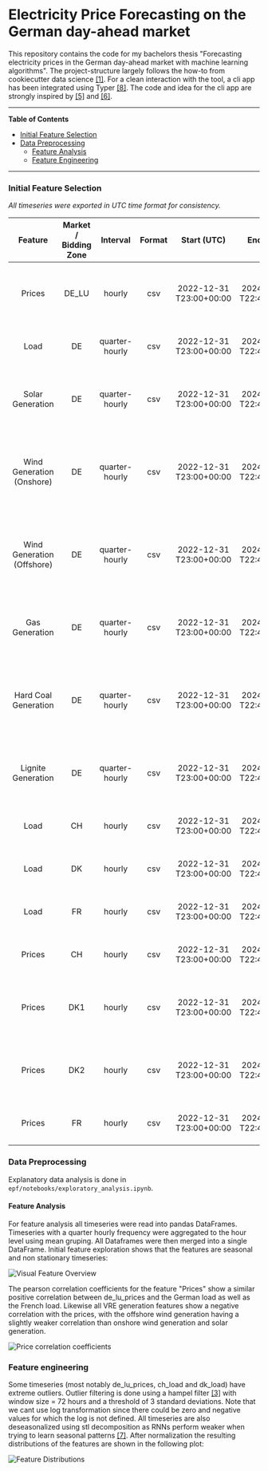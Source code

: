 
# Electricity Price Forecasting on the German day-ahead market

This repository contains the code for my bachelors thesis "Forecasting electricity prices in the German day-ahead market with machine learning algorithms". The project-structure largely follows the how-to from cookiecutter data science [[1]](./references/refs.md). For a clean interaction with the tool, a cli app has been integrated using Typer [[8]](./references/refs.md). The code and idea for the cli app are strongly inspired by [[5]](./references/refs.md) and [[6]](./references/refs.md).

---

**Table of Contents**

- [Initial Feature Selection](#initial-feature-selection)
- [Data Preprocessing](#data-preprocessing)
  - [Feature Analysis](#feature-analysis)
  - [Feature Engineering](#feature-engineering)

---

### Initial Feature Selection

*All timeseries were exported in UTC time format for consistency.*

|          Feature           | Market / Bidding Zone |    Interval    | Format |        Start (UTC)         |         End (UTC)          |                                                                                                                                                                      Source                                                                                                                                                                      |
|:--------------------------:|:---------------------:|:--------------:|:------:|:--------------------------:|:--------------------------:|:------------------------------------------------------------------------------------------------------------------------------------------------------------------------------------------------------------------------------------------------------------------------------------------------------------------------------------------------:|
|           Prices           |         DE_LU         |     hourly     |  csv   | 2022-12-31<br>T23:00+00:00 | 2024-12-31<br>T22:45+00:00 |                 [DE_LU Prices 2023](https://www.energy-charts.info/charts/price_spot_market/chart.htm?l=de&c=DE&year=2023&interval=year&legendItems=fy6&timezone=utc)<br>[DE_LU Prices 2024](https://www.energy-charts.info/charts/price_spot_market/chart.htm?l=de&c=DE&year=2024&interval=year&legendItems=ey5&timezone=utc)                   |
|            Load            |          DE           | quarter-hourly |  csv   | 2022-12-31<br>T23:00+00:00 | 2024-12-31<br>T22:45+00:00 |                     [DE Load 2023](https://www.energy-charts.info/charts/power/chart.htm?l=de&c=DE&legendItems=nyi&year=2023&interval=year&timezone=utc&source=entsoe)<br>[DE Load 2024](https://www.energy-charts.info/charts/power/chart.htm?l=de&c=DE&legendItems=nyi&year=2024&interval=year&timezone=utc&source=entsoe)                     |
|      Solar Generation      |          DE           | quarter-hourly |  csv   | 2022-12-31<br>T23:00+00:00 | 2024-12-31<br>T22:45+00:00 |         [DE Solar Generation 2023](https://www.energy-charts.info/charts/power/chart.htm?l=de&c=DE&legendItems=nyh&year=2023&interval=year&timezone=utc&source=entsoe)<br>[DE Solar Generation 2024](https://www.energy-charts.info/charts/power/chart.htm?l=de&c=DE&legendItems=nyh&year=2024&interval=year&timezone=utc&source=entsoe)         |
| Wind Generation (Onshore)  |          DE           | quarter-hourly |  csv   | 2022-12-31<br>T23:00+00:00 | 2024-12-31<br>T22:45+00:00 |  [DE Wind Generation Onshore 2023](https://www.energy-charts.info/charts/power/chart.htm?l=de&c=DE&legendItems=nyg&year=2023&interval=year&timezone=utc&source=entsoe)<br>[DE Wind Generation Onshore 2024](https://www.energy-charts.info/charts/power/chart.htm?l=de&c=DE&legendItems=nyg&year=2024&interval=year&timezone=utc&source=entsoe)  |
| Wind Generation (Offshore) |          DE           | quarter-hourly |  csv   | 2022-12-31<br>T23:00+00:00 | 2024-12-31<br>T22:45+00:00 | [DE Wind Generation Offshore 2023](https://www.energy-charts.info/charts/power/chart.htm?l=de&c=DE&legendItems=nyf&year=2023&interval=year&timezone=utc&source=entsoe)<br>[DE Wind Generation Offshore 2024](https://www.energy-charts.info/charts/power/chart.htm?l=de&c=DE&legendItems=nyf&year=2024&interval=year&timezone=utc&source=entsoe) |
|       Gas Generation       |          DE           | quarter-hourly |  csv   | 2022-12-31<br>T23:00+00:00 | 2024-12-31<br>T22:45+00:00 |           [DE Gas Generation 2023](https://www.energy-charts.info/charts/power/chart.htm?l=de&c=DE&source=entsoe&legendItems=ny8&year=2023&interval=year&timezone=utc)<br>[DE Gas Generation 2024](https://www.energy-charts.info/charts/power/chart.htm?l=de&c=DE&source=entsoe&legendItems=ny8&year=2024&interval=year&timezone=utc)           |
|    Hard Coal Generation    |          DE           | quarter-hourly |  csv   | 2022-12-31<br>T23:00+00:00 | 2024-12-31<br>T22:45+00:00 |     [DE Hard Coal Generation 2023](https://www.energy-charts.info/charts/power/chart.htm?l=de&c=DE&source=entsoe&legendItems=ny6&year=2023&interval=year&timezone=utc)<br>[DE Hard Coal Generation 2024](https://www.energy-charts.info/charts/power/chart.htm?l=de&c=DE&source=entsoe&legendItems=ny5&year=2024&interval=year&timezone=utc)     |
|     Lignite Generation     |          DE           | quarter-hourly |  csv   | 2022-12-31<br>T23:00+00:00 | 2024-12-31<br>T22:45+00:00 |       [DE Lignite Generation 2023](https://www.energy-charts.info/charts/power/chart.htm?l=de&c=DE&source=entsoe&legendItems=ny5&year=2023&interval=year&timezone=utc)<br>[DE Lignite Generation 2024](https://www.energy-charts.info/charts/power/chart.htm?l=de&c=DE&source=entsoe&legendItems=ny4&year=2024&interval=year&timezone=utc)       |
|            Load            |          CH           |     hourly     |  csv   | 2022-12-31<br>T23:00+00:00 | 2024-12-31<br>T22:45+00:00 |                     [CH Load 2023](https://www.energy-charts.info/charts/power/chart.htm?l=de&c=CH&legendItems=cy7&year=2023&interval=year&source=entsoe&timezone=utc)<br>[CH Load 2024](https://www.energy-charts.info/charts/power/chart.htm?l=de&c=CH&legendItems=cy7&year=2024&interval=year&source=entsoe&timezone=utc)                     |
|            Load            |          DK           |     hourly     |  csv   | 2022-12-31<br>T23:00+00:00 | 2024-12-31<br>T22:45+00:00 |                     [DK Load 2023](https://www.energy-charts.info/charts/power/chart.htm?l=de&c=DK&legendItems=fy9&year=2023&interval=year&source=entsoe&timezone=utc)<br>[DK Load 2024](https://www.energy-charts.info/charts/power/chart.htm?l=de&c=DK&legendItems=fy9&year=2024&interval=year&source=entsoe&timezone=utc)                     |
|            Load            |          FR           |     hourly     |  csv   | 2022-12-31<br>T23:00+00:00 | 2024-12-31<br>T22:45+00:00 |                     [FR Load 2023](https://www.energy-charts.info/charts/power/chart.htm?l=de&c=FR&legendItems=jye&year=2023&interval=year&source=entsoe&timezone=utc)<br>[FR Load 2024](https://www.energy-charts.info/charts/power/chart.htm?l=de&c=FR&legendItems=jye&year=2024&interval=year&source=entsoe&timezone=utc)                     |
|           Prices           |          CH           |     hourly     |  csv   | 2022-12-31<br>T23:00+00:00 | 2024-12-31<br>T22:45+00:00 |                     [CH Prices 2023](https://www.energy-charts.info/charts/price_spot_market/chart.htm?l=de&c=CH&legendItems=by4&year=2023&interval=year&timezone=utc)<br>[CH Prices 2024](https://www.energy-charts.info/charts/price_spot_market/chart.htm?l=de&c=CH&legendItems=by4&year=2024&interval=year&timezone=utc)                     |
|           Prices           |          DK1          |     hourly     |  csv   | 2022-12-31<br>T23:00+00:00 | 2024-12-31<br>T22:45+00:00 |                    [DK1 Prices 2023](https://www.energy-charts.info/charts/price_spot_market/chart.htm?l=de&c=DK&legendItems=7y4&year=2023&interval=year&timezone=utc)<br>[DK1 Prices 2024](https://www.energy-charts.info/charts/price_spot_market/chart.htm?l=de&c=DK&legendItems=7y4&year=2024&interval=year&timezone=utc)                    |
|           Prices           |          DK2          |     hourly     |  csv   | 2022-12-31<br>T23:00+00:00 | 2024-12-31<br>T22:45+00:00 |                    [DK2 Prices 2023](https://www.energy-charts.info/charts/price_spot_market/chart.htm?l=de&c=DK&legendItems=7y5&year=2023&interval=year&timezone=utc)<br>[DK2 Prices 2024](https://www.energy-charts.info/charts/price_spot_market/chart.htm?l=de&c=DK&legendItems=7y5&year=2024&interval=year&timezone=utc)                    |
|           Prices           |          FR           |     hourly     |  csv   | 2022-12-31<br>T23:00+00:00 | 2024-12-31<br>T22:45+00:00 |                    [FR Prices 2023](https://www.energy-charts.info/charts/price_spot_market/chart.htm?l=de&c=FR&legendItems=8y6&year=2023&interval=year&timezone=utc)<br>[FR Prices 2024 ](https://www.energy-charts.info/charts/price_spot_market/chart.htm?l=de&c=FR&legendItems=8y6&year=2024&interval=year&timezone=utc)                     |

### Data Preprocessing

Explanatory data analysis is done in ```epf/notebooks/exploratory_analysis.ipynb```.

#### Feature Analysis

For feature analysis all timeseries were read into pandas DataFrames. Timeseries with a quarter hourly frequency were 
aggregated to the hour level using mean gruping. All Dataframes were then merged into a single DataFrame. 
Initial feature exploration shows that the features are seasonal and non stationary timeseries:

![Visual Feature Overview](./reports/figures/raw_data_overview.png)

The pearson correlation coefficients for the feature "Prices" show a similar positive correlation between de_lu_prices 
and the German load as well as the French load. Likewise all VRE generation features show a negative correlation with
the prices, with the offshore wind generation having a slightly weaker correlation than onshore wind generation and
solar generation.

![Price correlation coefficients](./reports/figures/de_lu_price_correlations.png)

### Feature engineering

Some timeseries (most notably de_lu_prices, ch_load and dk_load) have extreme outliers. 
Outlier filtering is done using a hampel filter [[3]](./references/refs.md) with window size = 72 hours 
and a threshold of 3 standard deviations.
Note that we cant use log transformation since there could be zero and negative values for which the log is not defined.
All timeseries are also deseasonalized using stl decomposition as RNNs perform weaker when trying to learn seasonal
patterns [[7]](./references/refs.md).
After normalization the resulting distributions of the features are shown in the following plot:

![Feature Distributions](./reports/figures/normalized_data_distribution.png)